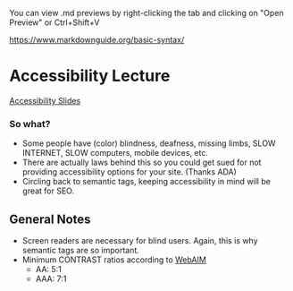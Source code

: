 You can view .md previews by right-clicking the tab and clicking on "Open Preview" or Ctrl+Shift+V

https://www.markdownguide.org/basic-syntax/
# Accessibility Lecture
[Accessibility Slides](https://docs.google.com/presentation/d/16F0Mli-HgZs69Q1pD45LsQF73UG270t5LEUo3SRhfOk/edit#slide=id.p)
### So what?
* Some people have (color) blindness, deafness, missing limbs, SLOW INTERNET, SLOW computers, mobile devices, etc.
* There are actually laws behind this so you could get sued for not providing accessibility options for your site. (Thanks ADA)
* Circling back to semantic tags, keeping accessibility in mind will be great for SEO.
## General Notes
* Screen readers are necessary for blind users. Again, this is why semantic tags are so important.
* Minimum CONTRAST ratios according to [WebAIM](https://webaim.org/resources/contrastchecker/)
  * AA: 5:1
  * AAA: 7:1